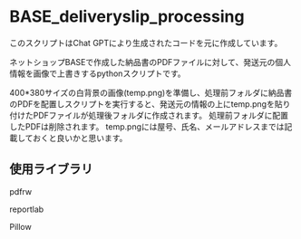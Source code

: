 # BASE_deliveryslip_processing
このスクリプトはChat GPTにより生成されたコードを元に作成しています。

ネットショップBASEで作成した納品書のPDFファイルに対して、発送元の個人情報を画像で上書きするpythonスクリプトです。

400*380サイズの白背景の画像(temp.png)を準備し、処理前フォルダに納品書のPDFを配置しスクリプトを実行すると、発送元の情報の上にtemp.pngを貼り付けたPDFファイルが処理後フォルダに作成されます。
処理前フォルダに配置したPDFは削除されます。
temp.pngには屋号、氏名、メールアドレスまでは記載しておくと良いかと思います。


## 使用ライブラリ
pdfrw

reportlab

Pillow
